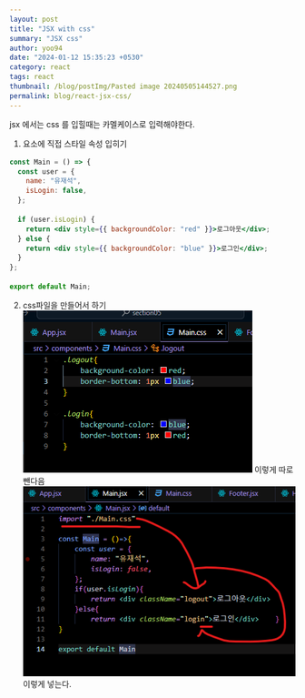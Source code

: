 ```yaml
---
layout: post
title: "JSX with css"
summary: "JSX css"
author: yoo94
date: "2024-01-12 15:35:23 +0530"
category: react
tags: react
thumbnail: /blog/postImg/Pasted image 20240505144527.png
permalink: blog/react-jsx-css/
---
```


jsx 에서는 css 를 입힐때는 카멜케이스로 입력해야한다.

1. 요소에 직접 스타일 속성 입히기

```jsx
const Main = () => {
  const user = {
    name: "유재석",
    isLogin: false,
  };

  if (user.isLogin) {
    return <div style={{ backgroundColor: "red" }}>로그아웃</div>;
  } else {
    return <div style={{ backgroundColor: "blue" }}>로그인</div>;
  }
};

export default Main;
```

2. css파일을 만들어서 하기
   <img src="/blog/postImg/Pasted image 20240505150240.png" alt="Pasted image 20240505150240.png" style="max-width:100%;">
   이렇게 따로 뺀다음
   <img src="/blog/postImg/Pasted image 20240505150347.png" alt="Pasted image 20240505150347.png" style="max-width:100%;">
   이렇게 넣는다.
